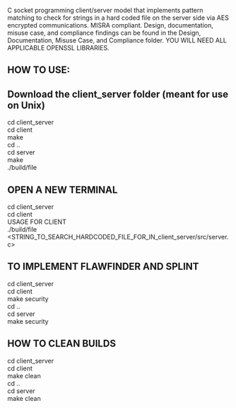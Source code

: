 C socket programming client/server model that implements pattern matching to check for strings in a hard coded file on the server side via AES encrypted communications. MISRA compliant. Design, documentation, misuse case, and compliance findings can be found in the Design, Documentation, Misuse Case, and Compliance folder. YOU WILL NEED ALL APPLICABLE OPENSSL LIBRARIES.

HOW TO USE:
--


Download the client_server folder (meant for use on Unix)
--

cd client_server  
cd client  
make  
cd ..  
cd server  
make  
./build/file  

OPEN A NEW TERMINAL
--
cd client_server  
cd client  
USAGE FOR CLIENT  
./build/file <STRING_TO_SEARCH_HARDCODED_FILE_FOR_IN_client_server/src/server.c>  

TO IMPLEMENT FLAWFINDER AND SPLINT  
--
cd client_server  
cd client  
make security  
cd ..  
cd server  
make security  

HOW TO CLEAN BUILDS  
--
cd client_server  
cd client  
make clean  
cd ..  
cd server  
make clean  

